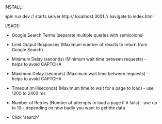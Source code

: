 INSTALL:

npm run dev // starts server
http:// localhost:3001 // navigate to index.html


USAGE:
- Google Search Terms (separate multiple queries with semicolons)
- Limit Output Responses (Maximum number of results to return from Google Search)

- Minimum Delay (seconds) (Minimum wait time between requests) - helps to avoid CAPTCHA 
- Maximum Delay (seconds) (Maximum wait time between requests) - helps to avoid CAPTCHA 

- Timeout (milliseconds) (Maximum time to wait for a page to load) - use 1200 to 2400 ms
- Number of Retries (Number of attempts to load a page if it fails) - use up to 10 - depending on how badly you want to get the data

- Click 'search'

